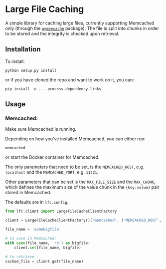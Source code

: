 # Large File Caching

A simple library for caching large files, currently supporting Memcached only (through the [`pymemcache`](https://github.com/pinterest/pymemcache) package).
The file is split into chunks in order to be stored and the integrity is checked upon retrieval.

## Installation
To install:

`python setup.py install`

or if you have cloned the repo and want to work on it, you can:

`pip install -e . --process-dependency-links`

## Usage
### Memcached:

Make sure Memcached is running.

Depending on how you've installed Memcached, 
you can either run:
```commandline
memcached
```
or start the Docker container for Memcached.

The only parameters that need to be set, is the `MEMCACHED_HOST`, e.g. `localhost` and the `MEMCACHED_PORT`, e.g.
`11221`.

Other parameters that can be set is the `MAX_FILE_SIZE` and the `MAX_CHUNK`, which defines the maximum size of the value chunk in the `{key:value}` pair stored in Memcached.

The defaults are in `lfc.config`. 

```python
from lfc.client import LargeFileCacheClientFactory

client = LargeFileCacheClientFactory()('memcached', ('MEMCACHED_HOST', 'MEMCACHED_PORT'))

file_name = 'somebigfile'

# to save in Memcached:
with open(file_name, 'rb') as bigfile:
    client.set(file_name, bigfile)

# to retrieve
cached_file = client.get(file_name)

```
